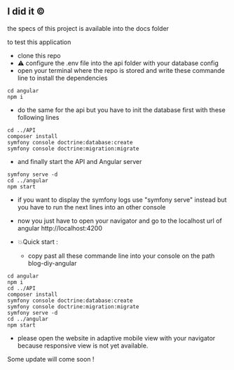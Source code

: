 ## I did it ©

the specs of this project is available into the docs folder 

to test this application 
* clone this repo
* ⚠ configure the .env file into the api folder with your database config
* open your terminal where the repo is stored and write these commande line to install the dependencies
```shell
cd angular
npm i
```

* do the same for the api but you have to init the database first with these following lines
```shell
cd ../API
composer install
symfony console doctrine:database:create
symfony console doctrine:migration:migrate
```
* and finally start the API and Angular server
```shell
symfony serve -d
cd ../angular
npm start
```

* if you want to display the symfony logs use "symfony serve" instead but you have to run the next lines into an other console 

* now you just have to open your navigator and go to the localhost url of angular http://localhost:4200

* 💥Quick start :
    * copy past all these commande line into your console on the path blog-diy-angular

```shell
cd angular
npm i
cd ../API
composer install
symfony console doctrine:database:create
symfony console doctrine:migration:migrate
symfony serve -d
cd ../angular
npm start
```

* please open the website in adaptive mobile view with your navigator because responsive view is not yet available. 

Some update will come soon !